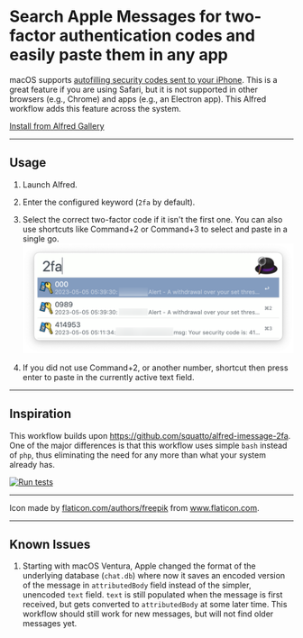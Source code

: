 # Search Apple Messages for two-factor authentication codes and easily paste them in any app

macOS supports [autofilling security codes sent to your iPhone](https://support.apple.com/guide/safari/autofill-security-codes-from-your-iphone-ibrwa4a6c6c6/mac). This is a great feature if you are using Safari, but it is not supported in other browsers (e.g., Chrome) and apps (e.g., an Electron app). This Alfred workflow adds this feature across the system.

[Install from Alfred Gallery](https://alfred.app/workflows/thebitguru/alfred-simple-2fa-paste/)

---

## Usage

1. Launch Alfred.
2. Enter the configured keyword (`2fa` by default).
3. Select the correct two-factor code if it isn't the first one. You can also use shortcuts like Command+2 or Command+3 to select and paste in a single go.
![Results](screenshot.png)

4. If you did not use Command+2, or another number, shortcut then press enter to paste in the currently active text field.

---

## Inspiration

This workflow builds upon https://github.com/squatto/alfred-imessage-2fa. One of the major differences is that this workflow uses simple `bash` instead of `php`, thus eliminating the need for any more than what your system already has.

[![Run tests](https://github.com/thebitguru/alfred-imessage-2fa-copy/actions/workflows/test.yml/badge.svg)](https://github.com/thebitguru/alfred-imessage-2fa-copy/actions/workflows/test.yml)

---

Icon made by [flaticon.com/authors/freepik](https://www.flaticon.com/authors/freepik) from www.flaticon.com.

---

## Known Issues

1. Starting with macOS Ventura, Apple changed the format of the underlying database (`chat.db`) where now it saves an encoded version of the message in `attributedBody` field instead of the simpler, unencoded `text` field. `text` is still populated when the message is first received, but gets converted to `attributedBody` at some later time. This workflow should still work for new messages, but will not find older messages yet.